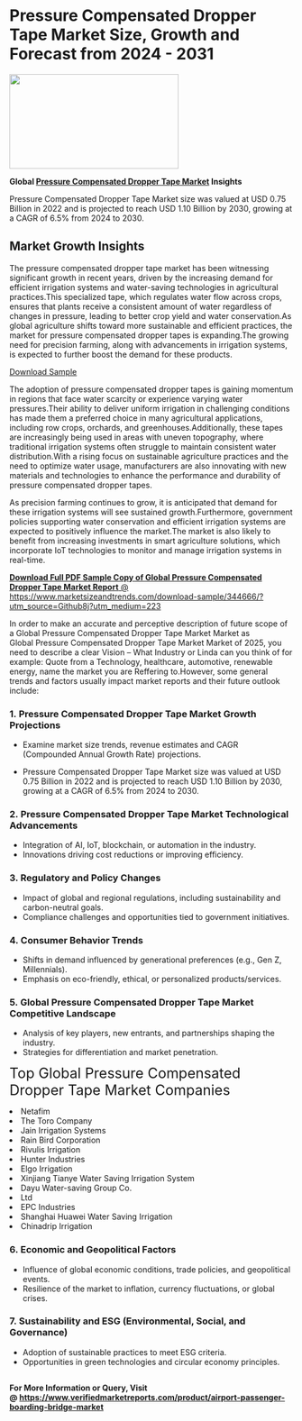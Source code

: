 <H1>Pressure Compensated Dropper Tape Market Size, Growth and Forecast from 2024 - 2031</H1><img class="aligncenter size-medium wp-image-584254" src="https://thirdeyenews.in/wp-content/uploads/2024/09/Global-Market-Research-300x168.jpeg" alt="" width="300" height="168" /><p><strong>Global&nbsp;<a href="https://www.marketsizeandtrends.com/download-sample/344666/?utm_source=Github8j?utm_medium=223">Pressure Compensated Dropper Tape Market</a> Insights</strong></p><p>Pressure Compensated Dropper Tape Market size was valued at USD 0.75 Billion in 2022 and is projected to reach USD 1.10 Billion by 2030, growing at a CAGR of 6.5% from 2024 to 2030.</p><p><h2>Market Growth Insights</h2> <p>The pressure compensated dropper tape market has been witnessing significant growth in recent years, driven by the increasing demand for efficient irrigation systems and water-saving technologies in agricultural practices.This specialized tape, which regulates water flow across crops, ensures that plants receive a consistent amount of water regardless of changes in pressure, leading to better crop yield and water conservation.As global agriculture shifts toward more sustainable and efficient practices, the market for pressure compensated dropper tapes is expanding.The growing need for precision farming, along with advancements in irrigation systems, is expected to further boost the demand for these products.</p> <p><a href="download-sample-link">Download Sample</a></p> <p>The adoption of pressure compensated dropper tapes is gaining momentum in regions that face water scarcity or experience varying water pressures.Their ability to deliver uniform irrigation in challenging conditions has made them a preferred choice in many agricultural applications, including row crops, orchards, and greenhouses.Additionally, these tapes are increasingly being used in areas with uneven topography, where traditional irrigation systems often struggle to maintain consistent water distribution.With a rising focus on sustainable agriculture practices and the need to optimize water usage, manufacturers are also innovating with new materials and technologies to enhance the performance and durability of pressure compensated dropper tapes.</p> <p>As precision farming continues to grow, it is anticipated that demand for these irrigation systems will see sustained growth.Furthermore, government policies supporting water conservation and efficient irrigation systems are expected to positively influence the market.The market is also likely to benefit from increasing investments in smart agriculture solutions, which incorporate IoT technologies to monitor and manage irrigation systems in real-time.</p> <p><a href="get-more-link"></p><p><span class=""><strong>Download Full PDF Sample Copy of Global Pressure Compensated Dropper Tape Market Report</strong> @ <a href="https://www.marketsizeandtrends.com/download-sample/344666/?utm_source=Github8j?utm_medium=223" target="_blank">https://www.marketsizeandtrends.com/download-sample/344666/?utm_source=Github8j?utm_medium=223</a></span></p><p>In order to make an accurate and perceptive description of future scope of a Global&nbsp;Pressure Compensated Dropper Tape Market Market as Global&nbsp;Pressure Compensated Dropper Tape Market Market of 2025, you need to describe a clear Vision &ndash; What Industry or Linda can you think of for example: Quote from a Technology, healthcare, automotive, renewable energy, name the market you are Reffering to.However, some general trends and factors usually impact market reports and their future outlook include:</p><h3>1.&nbsp;<strong>Pressure Compensated Dropper Tape Market Growth Projections</strong></h3><ul><li>Examine market size trends, revenue estimates and CAGR (Compounded Annual Growth Rate) projections.</li><li><p>Pressure Compensated Dropper Tape Market size was valued at USD 0.75 Billion in 2022 and is projected to reach USD 1.10 Billion by 2030, growing at a CAGR of 6.5% from 2024 to 2030.</p></li></ul><h3>2.&nbsp;<strong>Pressure Compensated Dropper Tape Market Technological Advancements</strong></h3><ul><li>Integration of AI, IoT, blockchain, or automation in the industry.</li><li>Innovations driving cost reductions or improving efficiency.</li></ul><h3>3.&nbsp;<strong>Regulatory and Policy Changes</strong></h3><ul><li>Impact of global and regional regulations, including sustainability and carbon-neutral goals.</li><li>Compliance challenges and opportunities tied to government initiatives.</li></ul><h3>4.&nbsp;<strong>Consumer Behavior Trends</strong></h3><ul><li>Shifts in demand influenced by generational preferences (e.g., Gen Z, Millennials).</li><li>Emphasis on eco-friendly, ethical, or personalized products/services.</li></ul><h3>5.&nbsp;<strong>Global Pressure Compensated Dropper Tape Market Competitive Landscape</strong></h3><ul><li>Analysis of key players, new entrants, and partnerships shaping the industry.</li><li>Strategies for differentiation and market penetration.</li></ul><p data-pm-slice="1 1 []"><span style="color: inherit; font-family: inherit; font-size: 25px;">Top Global Pressure Compensated Dropper Tape Market Companies</span></p><div class="" data-test-id=""><p><li>Netafim</li><li> The Toro Company</li><li> Jain Irrigation Systems</li><li> Rain Bird Corporation</li><li> Rivulis Irrigation</li><li> Hunter Industries</li><li> Elgo Irrigation</li><li> Xinjiang Tianye Water Saving Irrigation System</li><li> Dayu Water-saving Group Co.</li><li> Ltd</li><li> EPC Industries</li><li> Shanghai Huawei Water Saving Irrigation</li><li> Chinadrip Irrigation</li></p></div><h3>6.&nbsp;<strong>Economic and Geopolitical Factors</strong></h3><ul><li>Influence of global economic conditions, trade policies, and geopolitical events.</li><li>Resilience of the market to inflation, currency fluctuations, or global crises.</li></ul><h3>7.&nbsp;<strong>Sustainability and ESG (Environmental, Social, and Governance)</strong></h3><ul><li>Adoption of sustainable practices to meet ESG criteria.</li><li>Opportunities in green technologies and circular economy principles.</li></ul><h2><strong style="font-size: 14px;">For More Information or Query, Visit @&nbsp;</strong><a style="background-color: #ffffff; font-size: 14px;" href="https://www.marketsizeandtrends.com/report/pressure-compensated-dropper-tape-market/" target="_blank">https://www.verifiedmarketreports.com/product/airport-passenger-boarding-bridge-market</a></h2>